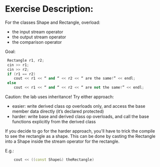 Exercise Description:
=====================

For the classes Shape and Rectangle, overload:

* the input stream operator
* the output stream operator
* the comparison operator

Goal:

``` c++
 Rectangle r1, r2;
 cin >> r1;
 cin >> r2;
 if (r1 == r2)
    cout << r1 << “ and “ << r2 << “ are the same!” << endl;
 else
    cout << r1 << “ and “ << r2 << “ are not the same!” << endl;
```

Caution: the lab uses inheritance! Try either approach:

* easier: write derived class op overloads only, and access the base member data directly (it’s declared protected)
* harder: write base and derived class op overloads, and call the base functions explicitly from the derived class

If you decide to go for the harder approach, you'll have to trick the compile to see the rectangle as a shape. 
This can be done by casting the Rectangle into a Shape inside the stream operator for the rectangle.

E.g.:
``` c++
    cout << ((const Shape&) theRectangle)
```

